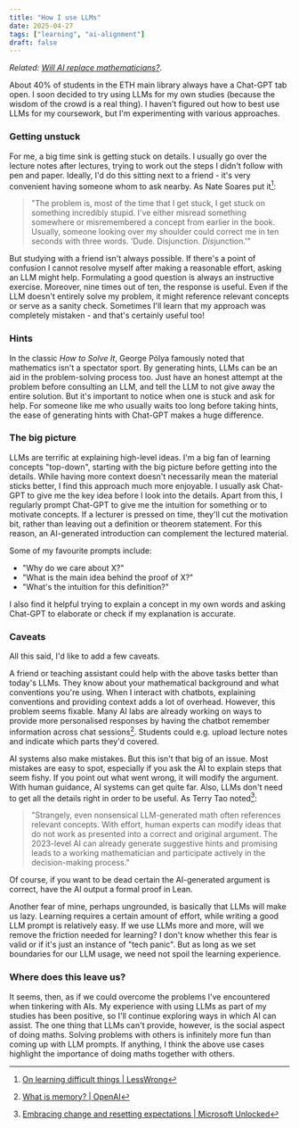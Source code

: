 ```yaml
---
title: "How I use LLMs"
date: 2025-04-27
tags: ["learning", "ai-alignment"]
draft: false
---
```


*Related: [Will AI replace mathematicians?](https://isabeldahlgren.github.io/will-ai-replace-mathematicians/)*.

About 40% of students in the ETH main library always have a Chat-GPT tab open. I soon decided to try using LLMs for my own studies (because the wisdom of the crowd is a real thing). I haven't figured out how to best use LLMs for my coursework, but I'm experimenting with various approaches.

### Getting unstuck
For me, a big time sink is getting stuck on details. I usually go over the lecture notes after lectures, trying to work out the steps I didn't follow with pen and paper. Ideally, I'd do this sitting next to a friend - it's very convenient having someone whom to ask nearby. As Nate Soares put it[^1]:

> "The problem is, most of the time that I get stuck, I get stuck on something incredibly stupid. I've either misread something somewhere or misremembered a concept from earlier in the book. Usually, someone looking over my shoulder could correct me in ten seconds with three words. 'Dude. Disjunction. *Dis*junction.'"

But studying with a friend isn't always possible. If there's a point of confusion I cannot resolve myself after making a reasonable effort, asking an LLM might help. Formulating a good question is always an instructive exercise. Moreover, nine times out of ten, the response is useful. Even if the LLM doesn't entirely solve my problem, it might reference relevant concepts or serve as a sanity check. Sometimes I'll learn that my approach was completely mistaken - and that's certainly useful too!

### Hints
In the classic *How to Solve It*, George Pólya famously noted that mathematics isn't a spectator sport. By generating hints, LLMs can be an aid in the problem-solving process too. Just have an honest attempt at the problem before consulting an LLM, and tell the LLM to not give away the entire solution. But it's important to notice when one is stuck and ask for help. For someone like me who usually waits too long before taking hints, the ease of generating hints with Chat-GPT makes a huge difference.

### The big picture
LLMs are terrific at explaining high-level ideas. I'm a big fan of learning concepts "top-down", starting with the big picture before getting into the details. While having more context doesn't necessarily mean the material sticks better, I find this approach much more enjoyable. I usually ask Chat-GPT to give me the key idea before I look into the details. Apart from this, I regularly prompt Chat-GPT to give me the intuition for something or to motivate concepts. If a lecturer is pressed on time, they'll cut the motivation bit, rather than leaving out a definition or theorem statement. For this reason, an AI-generated introduction can complement the lectured material.

Some of my favourite prompts include:
- "Why do we care about X?"
- "What is the main idea behind the proof of X?"
- "What's the intuition for this definition?"

I also find it helpful trying to explain a concept in my own words and asking Chat-GPT to elaborate or check if my explanation is accurate.

### Caveats
All this said, I'd like to add a few caveats.

A friend or teaching assistant could help with the above tasks better than today's LLMs. They know about your mathematical background and what conventions you're using. When I interact with chatbots, explaining conventions and providing context adds a lot of overhead. However, this problem seems fixable. Many AI labs are already working on ways to provide more personalised responses by having the chatbot remember information across chat sessions[^2]. Students could e.g. upload lecture notes and indicate which parts they'd covered.

AI systems also make mistakes. But this isn't that big of an issue. Most mistakes are easy to spot, especially if you ask the AI to explain steps that seem fishy. If you point out what went wrong, it will modify the argument. With human guidance, AI systems can get quite far. Also, LLMs don't need to get all the details right in order to be useful. As Terry Tao noted[^3]:

> "Strangely, even nonsensical LLM-generated math often references relevant concepts. With effort, human experts can modify ideas that do not work as presented into a correct and original argument. The 2023-level AI can already generate suggestive hints and promising leads to a working mathematician and participate actively in the decision-making process."

Of course, if you want to be dead certain the AI-generated argument is correct, have the AI output a formal proof in Lean.

Another fear of mine, perhaps ungrounded, is basically that LLMs will make us lazy. Learning requires a certain amount of effort, while writing a good LLM prompt is relatively easy. If we use LLMs more and more, will we remove the friction needed for learning? I don't know whether this fear is valid or if it's just an instance of "tech panic". But as long as we set boundaries for our LLM usage, we need not spoil the learning experience.

### Where does this leave us?
It seems, then, as if we could overcome the problems I've encountered when tinkering with AIs. My experience with using LLMs as part of my studies has been positive, so I'll continue exploring ways in which AI can assist. The one thing that LLMs can't provide, however, is the social aspect of doing maths. Solving problems with others is infinitely more fun than coming up with LLM prompts. If anything, I think the above use cases highlight the importance of doing maths together with others.

[^1]: [On learning difficult things | LessWrong](https://www.lesswrong.com/posts/w5F4w8tNZc6LcBKRP/on-learning-difficult-things)
[^2]: [What is memory? | OpenAI](https://help.openai.com/en/articles/8983136-what-is-memory)
[^3]: [Embracing change and resetting expectations | Microsoft Unlocked](https://unlocked.microsoft.com/ai-anthology/terence-tao/)
